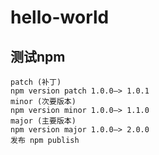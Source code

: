# hello-world
## 测试npm
```
patch (补丁)
npm version patch 1.0.0–> 1.0.1
minor (次要版本)
npm version minor 1.0.0–> 1.1.0
major (主要版本)
npm version major 1.0.0–> 2.0.0
发布 npm publish
```

